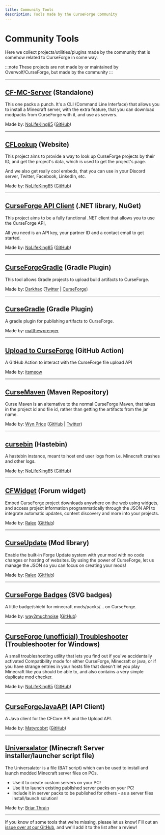 ```yaml
---
title: Community Tools
description: Tools made by the CurseForge Community
---
```


# Community Tools

Here we collect projects/utilities/plugins made by the community that is somehow related to CurseForge in some way.

:::note
These projects are not made by or maintained by Overwolf/CurseForge, but made by the community
:::

---

## <a href="https://cf-community.com/cf-mc-server" target="_blank">CF-MC-Server</a> (Standalone)

This one packs a punch. It's a CLI (Command Line Interface) that allows you to install a Minecraft server, with the extra feature, that you can download modpacks from CurseForge with it, and use as servers.

Made by: <a href="https://nolifeking85.tv" target="_blank">NoLifeKing85</a> (<a href="https://github.com/itssimple" target="_blank">GitHub</a>)

---

## <a href="https://cflookup.com" target="_blank">CFLookup</a> (Website)

This project aims to provide a way to look up CurseForge projects by their ID, and get the project's data, which is used to get the project's page.

And we also get really cool embeds, that you can use in your Discord server, Twitter, Facebook, LinkedIn, etc.

Made by: <a href="https://nolifeking85.tv" target="_blank">NoLifeKing85</a> (<a href="https://github.com/itssimple" target="_blank">GitHub</a>)

---

## <a href="https://www.nuget.org/packages/CurseForge.APIClient/" target="_blank">CurseForge API Client</a> (.NET library, NuGet)

This project aims to be a fully functional .NET client that allows you to use the CurseForge API,

All you need is an API key, your partner ID and a contact email to get started.

Made by: <a href="https://nolifeking85.tv" target="_blank">NoLifeKing85</a> (<a href="https://github.com/itssimple" target="_blank">GitHub</a>)

---

## <a href="https://github.com/Darkhax/CurseForgeGradle" target="_blank">CurseForgeGradle</a> (Gradle Plugin)

This tool allows Gradle projects to upload build artifacts to CurseForge.

Made by: <a href="https://darkhax.net/" target="_blank">Darkhax</a> (<a href="https://twitter.com/DarkhaxDev" target="_blank">Twitter</a> | <a href="https://www.curseforge.com/members/darkhaxdev/projects" target="_blank">CurseForge</a>)

---

## <a href="https://github.com/matthewprenger/CurseGradle" target="_blank">CurseGradle</a> (Gradle Plugin)

A gradle plugin for publishing artifacts to CurseForge.

Made by: <a href="https://github.com/matthewprenger" target="_blank">matthewprenger</a>

---

## <a href="https://github.com/marketplace/actions/upload-to-curseforge" target="_blank">Upload to CurseForge</a> (GitHub Action)

A GitHub Action to interact with the CurseForge file upload API

Made by: <a href="https://github.com/itsmeow" target="_blank">itsmeow</a>

---

## <a href="https://cursemaven.com/" target="_blank">CurseMaven</a> (Maven Repository)

Curse Maven is an alternative to the normal CurseForge Maven, that takes in the project id and file id, rather than getting the artifacts from the jar name.

Made by: <a href="http://www.wynprice.com/" target="_blank">Wyn Price</a> (<a href="https://github.com/Wyn-Price/" target="_blank">GitHub</a> | <a href="https://twitter.com/wyn_price" target="_blank">Twitter</a>)

---

## <a href="https://paste.cflookup.com/" target="_blank">cursebin</a> (Hastebin)

A hastebin instance, meant to host end user logs from i.e. Minecraft crashes and other logs.

Made by: <a href="https://nolifeking85.tv" target="_blank">NoLifeKing85</a> (<a href="https://github.com/itssimple" target="_blank">GitHub</a>)

---

## <a href="https://www.cfwidget.com/" target="_blank">CFWidget</a> (Forum widget)

Embed CurseForge project downloads anywhere on the web using widgets, and access project information programmatically through the JSON API to integrate automatic updates, content discovery and more into your projects.

Made by: <a href="mailto:admin@cfwidget.com">Ralex</a> (<a href="https://github.com/LordRalex" target="_blank">GitHub</a>)

---

## <a href="https://curseupdate.com/" target="_blank">CurseUpdate</a> (Mod library)

Enable the built-in Forge Update system with your mod with no code changes or hosting of websites. By using the power of CurseForge, let us manage the JSON so you can focus on creating your mods!

Made by: <a href="mailto:admin@cfwidget.com">Ralex</a> (<a href="https://github.com/LordRalex" target="_blank">GitHub</a>)

---

## <a href="https://cf.way2muchnoise.eu/" target="_blank">CurseForge Badges</a> (SVG badges)

A little badge/shield for minecraft mods/packs/... on CurseForge.

Made by: <a href="https://twitter.com/way2muchnoise" target="_blank">way2muchnoise</a> (<a href="https://github.com/way2muchnoise" target="_blank">GitHub</a>)

---

## <a href="https://github.com/CurseForgeCommunity/cf-troubleshooter-win" target="_blank">CurseForge (unofficial) Troubleshooter</a> (Troubleshooter for Windows)

A small troubleshooting utility that lets you find out if you've accidentally activated Compatibility mode for
either CurseForge, Minecraft or java, or if you have strange entries in your hosts file that doesn't let you
play Minecraft like you should be able to, and also contains a very simple duplicate mod checker.

Made by: <a href="https://nolifeking85.tv" target="_blank">NoLifeKing85</a> (<a href="https://github.com/itssimple" target="_blank">GitHub</a>)

---

## <a href="https://github.com/Matyrobbrt/CurseForgeJavaAPI" target="_blank">CurseForgeJavaAPI</a> (API Client)

A Java client for the CFCore API and the Upload API.

Made by: <a href="https://github.com/Matyrobbrt" target="_blank">Matyrobbrt</a> (<a href="https://github.com/Matyrobbrt" target="_blank">GitHub</a>)

---

## <a href="https://github.com/nanonestor/universalator/wiki" target="_blank">Universalator</a> (Minecraft Server installer/launcher script file)

The Universalator is a file (BAT script) which can be used to install and launch modded Minecraft server files on PCs.
- Use it to create custom servers on your PC!
- Use it to launch existing published server packs on your PC!
- Include it in server packs to be published for others - as a server files install/launch solution!

Made by: <a href="https://github.com/nanonestor" target="_blank">Briar Thrain</a>

<!---
Empty Template for new tools
---

## <a href="" target="_blank"></a> ()

Made by: <a href="" target="_blank"></a> (<a href="" target="_blank"></a>)
-->

---

If you know of some tools that we're missing, please let us know! Fill out an [issue over at our GitHub](https://github.com/CurseForgeCommunity/curseforgecommunity.github.io/issues/new/choose), and we'll add it to the list after a review!
